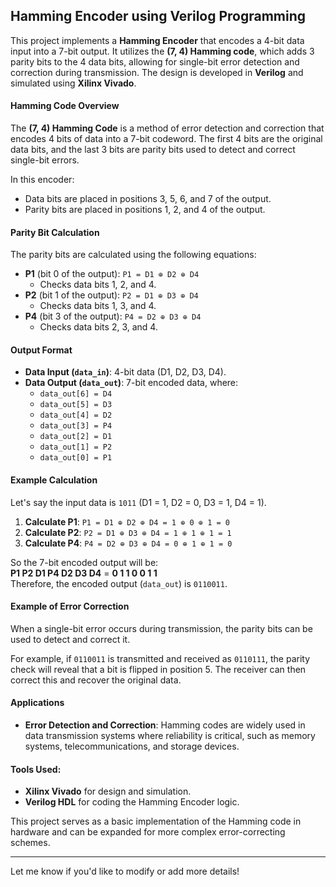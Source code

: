 ## Hamming Encoder using Verilog Programming


This project implements a **Hamming Encoder** that encodes a 4-bit data input into a 7-bit output. It utilizes the **(7, 4) Hamming code**, which adds 3 parity bits to the 4 data bits, allowing for single-bit error detection and correction during transmission. The design is developed in **Verilog** and simulated using **Xilinx Vivado**.

#### Hamming Code Overview

The **(7, 4) Hamming Code** is a method of error detection and correction that encodes 4 bits of data into a 7-bit codeword. The first 4 bits are the original data bits, and the last 3 bits are parity bits used to detect and correct single-bit errors.

In this encoder:
- Data bits are placed in positions 3, 5, 6, and 7 of the output.
- Parity bits are placed in positions 1, 2, and 4 of the output.

#### Parity Bit Calculation

The parity bits are calculated using the following equations:

- **P1** (bit 0 of the output): `P1 = D1 ⊕ D2 ⊕ D4`
  - Checks data bits 1, 2, and 4.
- **P2** (bit 1 of the output): `P2 = D1 ⊕ D3 ⊕ D4`
  - Checks data bits 1, 3, and 4.
- **P4** (bit 3 of the output): `P4 = D2 ⊕ D3 ⊕ D4`
  - Checks data bits 2, 3, and 4.

#### Output Format

- **Data Input (`data_in`)**: 4-bit data (D1, D2, D3, D4).
- **Data Output (`data_out`)**: 7-bit encoded data, where:
  - `data_out[6] = D4`
  - `data_out[5] = D3`
  - `data_out[4] = D2`
  - `data_out[3] = P4`
  - `data_out[2] = D1`
  - `data_out[1] = P2`
  - `data_out[0] = P1`

#### Example Calculation

Let's say the input data is `1011` (D1 = 1, D2 = 0, D3 = 1, D4 = 1).

1. **Calculate P1**: `P1 = D1 ⊕ D2 ⊕ D4 = 1 ⊕ 0 ⊕ 1 = 0`
2. **Calculate P2**: `P2 = D1 ⊕ D3 ⊕ D4 = 1 ⊕ 1 ⊕ 1 = 1`
3. **Calculate P4**: `P4 = D2 ⊕ D3 ⊕ D4 = 0 ⊕ 1 ⊕ 1 = 0`

So the 7-bit encoded output will be:  
**P1 P2 D1 P4 D2 D3 D4** = **0 1 1 0 0 1 1**  
Therefore, the encoded output (`data_out`) is `0110011`.

#### Example of Error Correction

When a single-bit error occurs during transmission, the parity bits can be used to detect and correct it.

For example, if `0110011` is transmitted and received as `0110111`, the parity check will reveal that a bit is flipped in position 5. The receiver can then correct this and recover the original data.

#### Applications

- **Error Detection and Correction**: Hamming codes are widely used in data transmission systems where reliability is critical, such as memory systems, telecommunications, and storage devices.

#### Tools Used:
- **Xilinx Vivado** for design and simulation.
- **Verilog HDL** for coding the Hamming Encoder logic.

This project serves as a basic implementation of the Hamming code in hardware and can be expanded for more complex error-correcting schemes.

---

Let me know if you'd like to modify or add more details!
